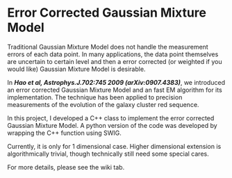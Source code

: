 # Error Corrected Gaussian Mixture Model #

Traditional Gaussian Mixture Model does not handle the measurement errors of each data point. In many applications, the data point themselves are uncertain to certain level and then a error corrected (or weighted if you would like) Gaussian Mixture Model is desirable.

In **_Hao et al, Astrophys.J.702:745 2009 (arXiv:0907.4383)_**, we introduced an error corrected Gaussian Mixture Model and an fast EM algorithm for its implementation. The technique has been applied to precision measurements of the evolution of the galaxy cluster red sequence.

In this project, I developed a C++ class to implement the error corrected Gaussian Mixture Model. A python version of the code was developed by wrapping the C++ function using SWIG.

Currently, it is only for 1 dimensional case. Higher dimensional extension is algorithmically trivial, though technically still need some special cares.

For more details, please see the wiki tab.